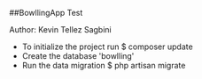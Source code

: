 ##BowllingApp Test

Author: Kevin Tellez Sagbini

- To initialize the project run $ composer update
- Create the database 'bowlling'
- Run the data migration $ php artisan migrate